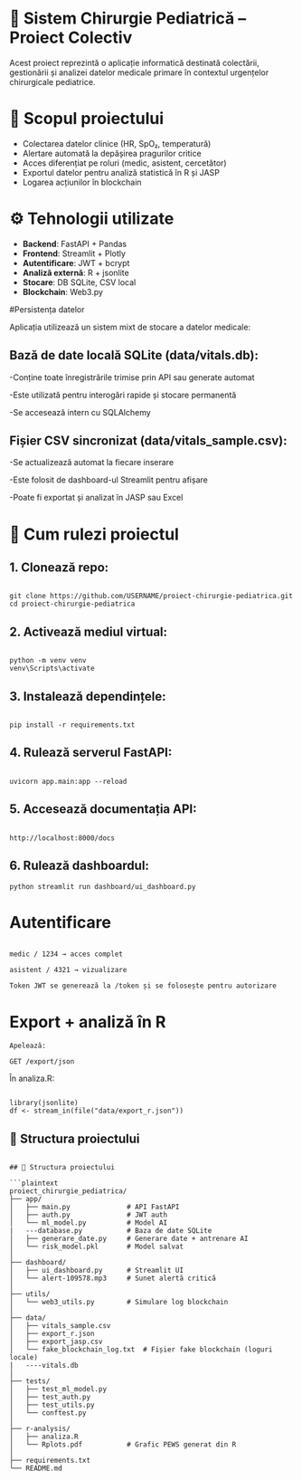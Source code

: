# 🏥 Sistem Chirurgie Pediatrică – Proiect Colectiv

Acest proiect reprezintă o aplicație informatică destinată colectării, gestionării și analizei datelor medicale primare în contextul urgențelor chirurgicale pediatrice.

# 🎯 Scopul proiectului

- Colectarea datelor clinice (HR, SpO₂, temperatură)
- Alertare automată la depășirea pragurilor critice
- Acces diferențiat pe roluri (medic, asistent, cercetător)
- Exportul datelor pentru analiză statistică în R și JASP
- Logarea acțiunilor în blockchain

# ⚙️ Tehnologii utilizate

- **Backend**: FastAPI + Pandas
- **Frontend**: Streamlit + Plotly
- **Autentificare**: JWT + bcrypt
- **Analiză externă**: R + jsonlite
- **Stocare**: DB SQLite, CSV local
- **Blockchain**: Web3.py

#Persistența datelor 

Aplicația utilizează un sistem mixt de stocare a datelor medicale: 
## Bază de date locală SQLite (data/vitals.db):

-Conține toate înregistrările trimise prin API sau generate automat

-Este utilizată pentru interogări rapide și stocare permanentă

-Se accesează intern cu SQLAlchemy

## Fișier CSV sincronizat (data/vitals_sample.csv):

-Se actualizează automat la fiecare inserare

-Este folosit de dashboard-ul Streamlit pentru afișare

-Poate fi exportat și analizat în JASP sau Excel

# 🚀 Cum rulezi proiectul

## 1. Clonează repo:
```plaintext

git clone https://github.com/USERNAME/proiect-chirurgie-pediatrica.git
cd proiect-chirurgie-pediatrica
```

## 2. Activează mediul virtual:
```plaintext

python -m venv venv
venv\Scripts\activate
```

## 3. Instalează dependințele:
```plaintext

pip install -r requirements.txt
```

## 4. Rulează serverul FastAPI:
```plaintext

uvicorn app.main:app --reload
```

## 5. Accesează documentația API:
```plaintext

http://localhost:8000/docs
```

## 6. Rulează dashboardul:
```plaintext
python streamlit run dashboard/ui_dashboard.py
```
# Autentificare
```plaintext

medic / 1234 → acces complet

asistent / 4321 → vizualizare

Token JWT se generează la /token și se folosește pentru autorizare
```

# Export + analiză în R

```plaintext
Apelează:

GET /export/json

```
În analiza.R:
```plaintext

library(jsonlite)
df <- stream_in(file("data/export_r.json"))
```

## 📁 Structura proiectului

```plaintext

## 📁 Structura proiectului

```plaintext
proiect_chirurgie_pediatrica/
├── app/
│   ├── main.py              # API FastAPI
│   ├── auth.py              # JWT auth
│   └── ml_model.py          # Model AI
|   ---database.py           # Baza de date SQLite
│   ├── generare_date.py     # Generare date + antrenare AI
│   └── risk_model.pkl       # Model salvat
│
├── dashboard/
│   ├── ui_dashboard.py      # Streamlit UI
│   └── alert-109578.mp3     # Sunet alertă critică
│
├── utils/
│   └── web3_utils.py        # Simulare log blockchain
│
├── data/
│   ├── vitals_sample.csv
│   ├── export_r.json
│   ├── export_jasp.csv
│   └── fake_blockchain_log.txt  # Fișier fake blockchain (loguri locale)
|   ----vitals.db            
│
├── tests/
│   ├── test_ml_model.py
│   ├── test_auth.py
│   ├── test_utils.py
│   └── conftest.py
│
├── r-analysis/
│   ├── analiza.R
│   └── Rplots.pdf           # Grafic PEWS generat din R
│
├── requirements.txt
└── README.md
```


